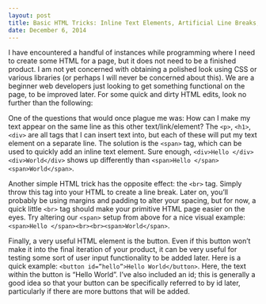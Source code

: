 ```yaml
---
layout: post
title: Basic HTML Tricks: Inline Text Elements, Artificial Line Breaks, and Buttons
date: December 6, 2014
---
```


I have encountered a handful of instances while programming where I need to create some HTML for a page, but it does not need to be a finished product. I am not yet concerned with obtaining a polished look using CSS or various libraries (or perhaps I will never be concerned about this). We are a beginner web developers just looking to get something functional on the page, to be improved later. For some quick and dirty HTML edits, look no further than the following:

One of the questions that would once plague me was: How can I make my text appear on the same line as this other text/link/element? The `<p>`, `<h1>`, `<div>` are all tags that I can insert text into, but each of these will put my text element on a separate line. The solution is the `<span>` tag, which can be used to quickly add an inline text element. Sure enough, `<div>Hello </div><div>World</div>` shows up differently than `<span>Hello </span><span>World</span>`.

Another simple HTML trick has the opposite effect: the `<br>` tag. Simply throw this tag into your HTML to create a line break. Later on, you’ll probably be using margins and padding to alter your spacing, but for now, a quick little `<br>` tag should make your primitive HTML page easier on the eyes. Try altering our `<span>` setup from above for a nice visual example: `<span>Hello </span><br><br><span>World</span>`.

Finally, a very useful HTML element is the button. Even if this button won’t make it into the final iteration of your product, it can be very useful for testing some sort of user input functionality to be added later. Here is a quick example: `<button id=”hello”>Hello World</button>`. Here, the text within the button is “Hello World”. I’ve also included an id; this is generally a good idea so that your button can be specifically referred to by id later, particularly if there are more buttons that will be added.